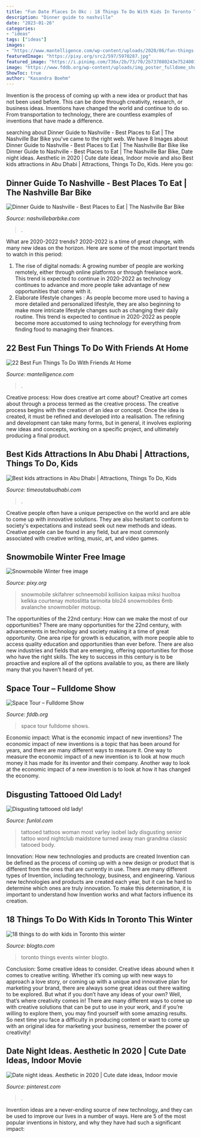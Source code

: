 ```yaml
---
title: "Fun Date Places In Okc : 18 Things To Do With Kids In Toronto This Winter"
description: "Dinner guide to nashville"
date: "2023-01-26"
categories:
- "ideas"
tags: ["ideas"]
images:
- "https://www.mantelligence.com/wp-content/uploads/2020/06/fun-things-to-do-with-friends-at-home-featured-1.jpg"
featuredImage: "https://pixy.org/src2/597/5970287.jpg"
featured_image: "https://i.pinimg.com/736x/2b/73/70/2b737080243e752400103ab081de50b8.jpg"
image: "https://www.fddb.org/wp-content/uploads/img_poster_fulldome_show_space_tour_008798898d.jpg"
ShowToc: true
author: "Kasandra Boehm"
---
```



Invention is the process of coming up with a new idea or product that has not been used before. This can be done through creativity, research, or business ideas. Inventions have changed the world and continue to do so. From transportation to technology, there are countless examples of inventions that have made a difference.

	

		
searching about Dinner Guide to Nashville - Best Places to Eat | The Nashville Bar Bike you've came to the right web. We have 8 Images about Dinner Guide to Nashville - Best Places to Eat | The Nashville Bar Bike like Dinner Guide to Nashville - Best Places to Eat | The Nashville Bar Bike, Date night ideas. Aesthetic in 2020 | Cute date ideas, Indoor movie and also Best kids attractions in Abu Dhabi | Attractions, Things To Do, Kids. Here you go:
		
    
## Dinner Guide To Nashville - Best Places To Eat | The Nashville Bar Bike

<img loading=lazy src="https://nashvillebarbike.com/wp-content/uploads/2020/03/Diner-Guide-to-Nashville-The-Nashville-Pedal-Bar.jpg" onerror="this.onerror=null;this.src='https://tse3.mm.bing.net/th?id=OIP.yBELK2loVEJOONwnBM-_ywHaE_&amp;pid=15.1';" alt="Dinner Guide to Nashville - Best Places to Eat | The Nashville Bar Bike">

_Source: nashvillebarbike.com_

>. 

	

What are 2020-2022 trends?
2020-2022 is a time of great change, with many new ideas on the horizon. Here are some of the most important trends to watch in this period: 
1. The rise of digital nomads: A growing number of people are working remotely, either through online platforms or through freelance work. This trend is expected to continue in 2020-2022 as technology continues to advance and more people take advantage of new opportunities that come with it. 
2. Elaborate lifestyle changes : As people become more used to having a more detailed and personalized lifestyle, they are also beginning to make more intricate lifestyle changes such as changing their daily routine. This trend is expected to continue in 2020-2022 as people become more accustomed to using technology for everything from finding food to managing their finances. 

    
## 22 Best Fun Things To Do With Friends At Home

<img loading=lazy src="https://www.mantelligence.com/wp-content/uploads/2020/06/fun-things-to-do-with-friends-at-home-featured-1.jpg" onerror="this.onerror=null;this.src='https://tse4.mm.bing.net/th?id=OIP.mQp7fzJCt1SARGrgy2zlxgHaE8&amp;pid=15.1';" alt="22 Best Fun Things To Do With Friends At Home">

_Source: mantelligence.com_

>. 

	

Creative process: How does creative art come about?
Creative art comes about through a process termed as the creative process. The creative process begins with the creation of an idea or concept. Once the idea is created, it must be refined and developed into a realisation. The refining and development can take many forms, but in general, it involves exploring new ideas and concepts, working on a specific project, and ultimately producing a final product.

    
## Best Kids Attractions In Abu Dhabi | Attractions, Things To Do, Kids

<img loading=lazy src="https://www.timeoutabudhabi.com/public/images/2020/05/28/Ferrari-World-abu-dhabi.jpg" onerror="this.onerror=null;this.src='https://tse3.mm.bing.net/th?id=OIP.t6sNdT2pY8JsmxQXyzPGHwHaE8&amp;pid=15.1';" alt="Best kids attractions in Abu Dhabi | Attractions, Things To Do, Kids">

_Source: timeoutabudhabi.com_

>. 

	

Creative people often have a unique perspective on the world and are able to come up with innovative solutions. They are also hesitant to conform to society's expectations and instead seek out new methods and ideas. Creative people can be found in any field, but are most commonly associated with creative writing, music, art, and video games.

    
## Snowmobile Winter Free Image

<img loading=lazy src="https://pixy.org/src2/597/5970287.jpg" onerror="this.onerror=null;this.src='https://tse1.mm.bing.net/th?id=OIP.I86DOv1saNaHZO_GwCd2rAHaE6&amp;pid=15.1';" alt="Snowmobile Winter free image">

_Source: pixy.org_

>snowmobile skifahrer schneemobil kollision kaipaa miksi huoltoa kelkka courtenay motoslitta tarinoita blo24 snowmobiles 6mb avalanche snowmobiler motoup. 

	

The opportunities of the 22nd century: How can we make the most of our opportunities?
There are many opportunities for the 22nd century, with advancements in technology and society making it a time of great opportunity. One area ripe for growth is education, with more people able to access quality education and opportunities than ever before. There are also new industries and fields that are emerging, offering opportunities for those who have the right skills. The key to success in this century is to be proactive and explore all of the options available to you, as there are likely many that you haven't heard of yet.

    
## Space Tour – Fulldome Show

<img loading=lazy src="https://www.fddb.org/wp-content/uploads/img_poster_fulldome_show_space_tour_008798898d.jpg" onerror="this.onerror=null;this.src='https://tse3.mm.bing.net/th?id=OIP.PrsvgZ4DGuw0Kel5PvrRhgHaKf&amp;pid=15.1';" alt="Space Tour – Fulldome Show">

_Source: fddb.org_

>space tour fulldome shows. 

	

Economic impact: What is the economic impact of new inventions?
The economic impact of new inventions is a topic that has been around for years, and there are many different ways to measure it. One way to measure the economic impact of a new invention is to look at how much money it has made for its inventor and their company. Another way to look at the economic impact of a new invention is to look at how it has changed the economy.

    
## Disgusting Tattooed Old Lady!

<img loading=lazy src="http://media.funlol.com/content/disgusting-tattooed-old-lady3.jpg" onerror="this.onerror=null;this.src='https://tse2.mm.bing.net/th?id=OIP.g72Eahzj1hbteIi5TLNuygHaJ4&amp;pid=15.1';" alt="Disgusting tattooed old lady!">

_Source: funlol.com_

>tattooed tattoos woman most varley isobel lady disgusting senior tattoo word nightclub maidstone turned away man grandma classic tatooed body. 

	

Innovation: How new technologies and products are created
Invention can be defined as the process of coming up with a new design or product that is different from the ones that are currently in use. There are many different types of Invention, including technology, business, and engineering. 
 Various new technologies and products are created each year, but it can be hard to determine which ones are truly innovation. To make this determination, it is important to understand how Invention works and what factors influence its creation.

    
## 18 Things To Do With Kids In Toronto This Winter

<img loading=lazy src="https://media.blogto.com/articles/2017117-kids.jpg?width=1300&amp;quality=70" onerror="this.onerror=null;this.src='https://tse1.mm.bing.net/th?id=OIP.xdqizDHOE6I30cnrLvhJRwHaE7&amp;pid=15.1';" alt="18 things to do with kids in Toronto this winter">

_Source: blogto.com_

>toronto things events winter blogto. 

	

Conclusion: Some creative ideas to consider.
Creative ideas abound when it comes to creative writing. Whether it’s coming up with new ways to approach a love story, or coming up with a unique and innovative plan for marketing your brand, there are always some great ideas out there waiting to be explored. But what if you don’t have any ideas of your own? Well, that’s where creativity comes in! There are many different ways to come up with creative solutions that can be put to use in your work, and if you’re willing to explore them, you may find yourself with some amazing results. So next time you face a difficulty in producing content or want to come up with an original idea for marketing your business, remember the power of creativity!

    
## Date Night Ideas. Aesthetic In 2020 | Cute Date Ideas, Indoor Movie

<img loading=lazy src="https://i.pinimg.com/736x/2b/73/70/2b737080243e752400103ab081de50b8.jpg" onerror="this.onerror=null;this.src='https://tse3.mm.bing.net/th?id=OIP.WFoj6ez-qXMHk_lWGf3vKwHaJ3&amp;pid=15.1';" alt="Date night ideas. Aesthetic in 2020 | Cute date ideas, Indoor movie">

_Source: pinterest.com_

>. 

	

Invention ideas are a never-ending source of new technology, and they can be used to improve our lives in a number of ways. Here are 5 of the most popular inventions in history, and why they have had such a significant impact:

